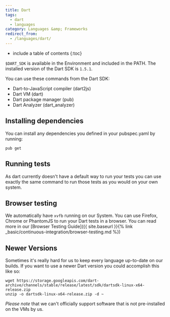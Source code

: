 ```yaml
---
title: Dart
tags:
  - dart
  - languages
category: Languages &amp; Frameworks
redirect_from:
  - /languages/dart/
---
```


* include a table of contents
{:toc}

`$DART_SDK` is available in the Environment and included in the PATH. The installed version of the Dart SDK is `1.5.1`.

You can use these commands from the Dart SDK:

* Dart-to-JavaScript compiler (dart2js)
* Dart VM (dart)
* Dart package manager (pub)
* Dart Analyzer (dart_analyzer)

## Installing dependencies

You can install any dependencies you defined in your pubspec.yaml by running:

```shell
pub get
```

## Running tests

As dart currently doesn't have a default way to run your tests you can use
exactly the same command to run those tests as you would on your own system.

## Browser testing

We automatically have `xvfb` running on our System. You can use Firefox, Chrome
or PhantomJS to run your Dart tests in a browser. You can read more in our
[Browser Testing Guide]({{ site.baseurl }}{% link _basic/continuous-integration/browser-testing.md %})

## Newer Versions

Sometimes it's really hard for us to keep every language up-to-date on our builds. If you want to use a newer Dart version you could accomplish this like so:

```shell
wget https://storage.googleapis.com/dart-archive/channels/stable/release/latest/sdk/dartsdk-linux-x64-release.zip
unzip -o dartsdk-linux-x64-release.zip -d ~
```

*Please note* that we can't officially support software that is not pre-installed on the VMs by us.
